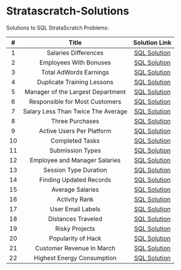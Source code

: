 # Stratascratch-Solutions

Solutions to SQL StrataScratch Problems:
 
| # | Title | Solution Link |
| :---:         |     :---:      |          :---: |
|1|Salaries Differences| [SQL Solution](https://github.com/umaraj033107/Stratascratch-Solutions/blob/main/Salaries%20Differences.sql)  |
|2|Employees With Bonuses|[SQL Solution](https://github.com/umaraj033107/Stratascratch-Solutions/blob/main/Employees%20With%20Bonuses.sql)     |
|3|Total AdWords Earnings|[SQL Solution](https://github.com/umaraj033107/Stratascratch-Solutions/blob/main/Total%20AdWords%20Earnings.sql)|
|4|Duplicate Training Lessons|[SQL Solution](https://github.com/UmaTheDataScientist/Stratascratch-Solutions/blob/main/Duplicate%20Training%20Lessons.sql)|
|5|Manager of the Largest Department|[SQL Solution](https://github.com/UmaTheDataScientist/Stratascratch-Solutions/blob/main/Manager%20of%20the%20Largest%20Department.sql)|
|6|Responsible for Most Customers|[SQL Solution](https://github.com/UmaTheDataScientist/Stratascratch-Solutions/blob/main/Responsible%20for%20Most%20Customers.sql)
|7|Salary Less Than Twice The Average|[SQL Solution](https://github.com/UmaTheDataScientist/Stratascratch-Solutions/blob/main/Salary%20Less%20Than%20Twice%20The%20Average.sql)
|8|Three Purchases|[SQL Solution](https://github.com/UmaTheDataScientist/Stratascratch-Solutions/blob/main/Three%20Purchases.sql)
|9|Active Users Per Platform| [SQL Solution](https://github.com/UmaTheDataScientist/Stratascratch-Solutions/blob/main/Active%20Users%20Per%20Platform.sql)|
|10|Completed Tasks|[SQL Solution](https://github.com/UmaTheDataScientist/Stratascratch-Solutions/blob/main/Completed%20Tasks.sql)|
|11|Submission Types|[SQL Solution](https://github.com/UmaTheDataScientist/Stratascratch-Solutions/blob/main/Submission%20Types.sql)|
|12|Employee and Manager Salaries|[SQL Solution](https://github.com/UmaTheDataScientist/Stratascratch-Solutions/blob/main/Employee%20and%20Manager%20Salaries.sql)
|13|Session Type Duration|[SQL Solution](https://github.com/UmaTheDataScientist/Stratascratch-Solutions/blob/main/Session%20Type%20Duration.sql)
|14|Finding Updated Records|[SQL Solution](https://github.com/UmaTheDataScientist/Stratascratch-Solutions/blob/main/Finding%20Updated%20Records.sql)
|15|Average Salaries|[SQL Solution](https://github.com/UmaTheDataScientist/Stratascratch-Solutions/blob/main/Average%20Salaries.sql)
|16|Activity Rank|[SQL Solution](https://github.com/UmaTheDataScientist/Stratascratch-Solutions/blob/main/Activity%20Rank.sql)
|17|User Email Labels|[SQL Solution](https://github.com/UmaTheDataScientist/Stratascratch-Solutions/blob/main/User%20Email%20Labels.sql)
|18|Distances Traveled|[SQL Solution](https://github.com/UmaTheDataScientist/Stratascratch-Solutions/blob/main/Distances%20Traveled.sql)
|19|Risky Projects|[SQL Solution](https://github.com/UmaTheDataScientist/Stratascratch-Solutions/blob/main/Risky%20Projects.sql)
|20|Popularity of Hack|[SQL Solution](https://github.com/UmaTheDataScientist/Stratascratch-Solutions/blob/main/Popularity%20of%20Hack.sql)
|21|Customer Revenue In March|[SQL Solution](https://github.com/UmaTheDataScientist/Stratascratch-Solutions/blob/main/Customer%20Revenue%20In%20March.sql)
|22|Highest Energy Consumption|[SQL Solution](https://github.com/UmaTheDataScientist/Stratascratch-Solutions/blob/main/Highest%20Energy%20Consumption.sql)

